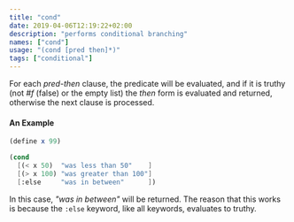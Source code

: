 ```yaml
---
title: "cond"
date: 2019-04-06T12:19:22+02:00
description: "performs conditional branching"
names: ["cond"]
usage: "(cond [pred then]*)"
tags: ["conditional"]
---
```


For each _pred-then_ clause, the predicate will be evaluated, and if it is truthy (not _#f_ (false) or the empty list) the _then_ form is evaluated and returned, otherwise the next clause is processed.

#### An Example

```scheme
(define x 99)

(cond
  [(< x 50)  "was less than 50"    ]
  [(> x 100) "was greater than 100"]
  [:else     "was in between"      ])
```

In this case, _"was in between"_ will be returned. The reason that this works is because the `:else` keyword, like all keywords, evaluates to truthy.
